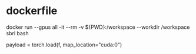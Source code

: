 # dockerfile

docker run --gpus all -it --rm -v ${PWD}:/workspace --workdir /workspace sbrl bash   


payload = torch.load(f, map_location="cuda:0")
